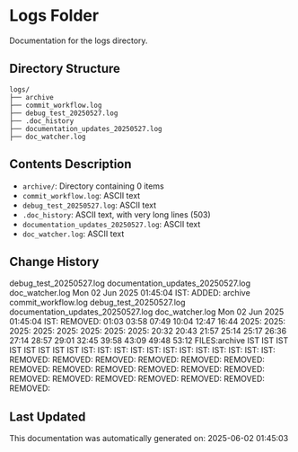 <!-- filepath: /home/michaelnewham/Projects/create_python_project/logs/aboutthisfolder.md -->
# Logs Folder

Documentation for the logs directory.

## Directory Structure

```
logs/
├── archive
├── commit_workflow.log
├── debug_test_20250527.log
├── .doc_history
├── documentation_updates_20250527.log
├── doc_watcher.log
```

## Contents Description

- `archive/`: Directory containing 0 items
- `commit_workflow.log`: ASCII text
- `debug_test_20250527.log`: ASCII text
- `.doc_history`: ASCII text, with very long lines (503)
- `documentation_updates_20250527.log`: ASCII text
- `doc_watcher.log`: ASCII text

## Change History

debug_test_20250527.log
documentation_updates_20250527.log
doc_watcher.log
Mon 02 Jun 2025 01:45:04 IST: ADDED: archive commit_workflow.log debug_test_20250527.log documentation_updates_20250527.log doc_watcher.log 
Mon 02 Jun 2025 01:45:04 IST: REMOVED:                    01:03 03:58 07:49 10:04 12:47 16:44 2025: 2025: 2025: 2025: 2025: 2025: 2025: 2025: 20:32 20:43 21:57 25:14 25:17 26:36 27:14 28:57 29:01 32:45 39:58 43:09 49:48 53:12 FILES:archive IST IST IST IST IST IST IST IST IST: IST: IST: IST: IST: IST: IST: IST: IST: IST: IST: IST: REMOVED: REMOVED: REMOVED: REMOVED: REMOVED: REMOVED: REMOVED: REMOVED: REMOVED: REMOVED: REMOVED: REMOVED: REMOVED: REMOVED: REMOVED: REMOVED: REMOVED: REMOVED: REMOVED: 

## Last Updated

This documentation was automatically generated on: 2025-06-02 01:45:03
